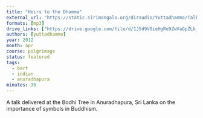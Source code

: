 ```yaml
---
title: "Heirs to the Dhamma"
external_url: "https://static.sirimangalo.org/diraudio/Yuttadhammo/Talks/120422_hierstodhamma.mp3"
formats: [mp3]
drive_links: ["https://drive.google.com/file/d/1J5d9V0ieHgRe9ZwVaGpZLk_xgTMVsh3O/view?usp=drivesdk"]
authors: [yuttadhammo]
year: 2012
month: apr
course: pilgrimage
status: featured
tags:
  - bart
  - indian
  - anuradhapura
minutes: 36
---
```


A talk delivered at the Bodhi Tree in Anuradhapura, Sri Lanka on the importance of symbols in Buddhism.

